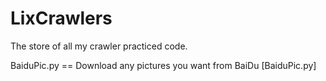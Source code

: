 # LixCrawlers
The store of all my crawler practiced code.

BaiduPic.py == Download any pictures you want from BaiDu [BaiduPic.py]
